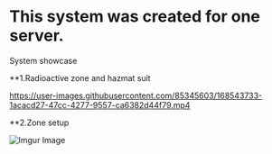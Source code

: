 # This system was created for one server. 

System showcase

**1.Radioactive zone and hazmat suit

https://user-images.githubusercontent.com/85345603/168543733-1acacd27-47cc-4277-9557-ca6382d44f79.mp4

**2.Zone setup

![Imgur Image](https://imgur.com/knkaHPk)
